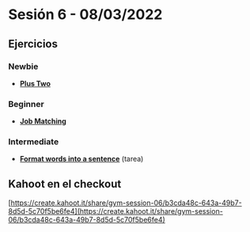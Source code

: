 # Sesión 6 - 08/03/2022

## Ejercicios

### Newbie

- [**Plus Two**](../exercises/plus-two/README.md)

### Beginner

- [**Job Matching**](../exercises/job-matching/README.md)

### Intermediate

- [**Format words into a sentence**](../exercises/format-words/README.md) (tarea)

## Kahoot en el checkout

[https://create.kahoot.it/share/gym-session-06/b3cda48c-643a-49b7-8d5d-5c70f5be6fe4](https://create.kahoot.it/share/gym-session-06/b3cda48c-643a-49b7-8d5d-5c70f5be6fe4)
